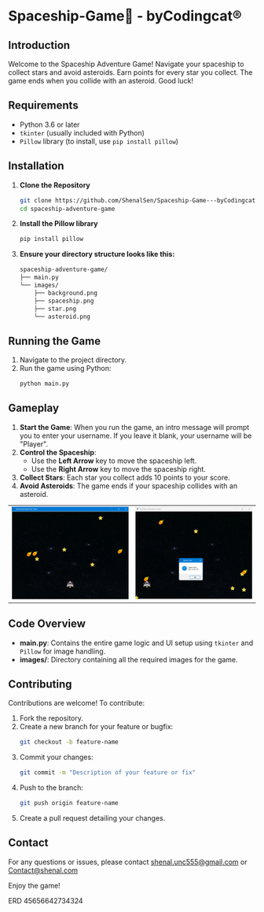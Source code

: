 # Spaceship-Game🚀 - byCodingcat® 

## Introduction
Welcome to the Spaceship Adventure Game! Navigate your spaceship to collect stars and avoid asteroids. Earn points for every star you collect. The game ends when you collide with an asteroid. Good luck!

## Requirements
- Python 3.6 or later
- `tkinter` (usually included with Python)
- `Pillow` library (to install, use `pip install pillow`)

## Installation
1. **Clone the Repository**
    ```bash
    git clone https://github.com/ShenalSen/Spaceship-Game---byCodingcat.git
    cd spaceship-adventure-game
    ```

2. **Install the Pillow library**
    ```bash
    pip install pillow
    ```

3. **Ensure your directory structure looks like this:**
    ```
    spaceship-adventure-game/
    ├── main.py
    └── images/
        ├── background.png
        ├── spaceship.png
        ├── star.png
        └── asteroid.png
    ```

## Running the Game
1. Navigate to the project directory.
2. Run the game using Python:
    ```bash
    python main.py
    ```

## Gameplay
1. **Start the Game**: When you run the game, an intro message will prompt you to enter your username. If you leave it blank, your username will be "Player".
2. **Control the Spaceship**:
    - Use the **Left Arrow** key to move the spaceship left.
    - Use the **Right Arrow** key to move the spaceship right.
3. **Collect Stars**: Each star you collect adds 10 points to your score.
4. **Avoid Asteroids**: The game ends if your spaceship collides with an asteroid.
   
<table>
  <tr>
    <td><img src="https://github.com/ShenalSen/Spaceship-Game---byCodingcat/blob/main/Screenshots/1.png" alt="Screenshot 1" width="500"></td>
    <td><img src="https://github.com/ShenalSen/Spaceship-Game---byCodingcat/blob/main/Screenshots/2.png" alt="Screenshot 2" width="500"></td>
  </tr>
</table>

## Code Overview
- **main.py**: Contains the entire game logic and UI setup using `tkinter` and `Pillow` for image handling.
- **images/**: Directory containing all the required images for the game.

## Contributing
Contributions are welcome! To contribute:

1. Fork the repository.
2. Create a new branch for your feature or bugfix:
    ```bash
    git checkout -b feature-name
    ```
3. Commit your changes:
    ```bash
    git commit -m "Description of your feature or fix"
    ```
4. Push to the branch:
    ```bash
    git push origin feature-name
    ```
5. Create a pull request detailing your changes.

## Contact
For any questions or issues, please contact [shenal.unc555@gmail.com](mailto:shenal.unc555@gmail.com) or [Contact@shenal.com](http://shenalsenarathne.me/#contact)

Enjoy the game!


ERD 45656642734324
